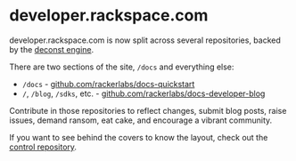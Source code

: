 # developer.rackspace.com

developer.rackspace.com is now split across several repositories, backed by the [deconst engine](https://github.com/deconst).

There are two sections of the site, `/docs` and everything else:

* `/docs` - [github.com/rackerlabs/docs-quickstart](https://github.com/rackerlabs/docs-quickstart)
* `/`, `/blog`, `/sdks`, etc. - [github.com/rackerlabs/docs-developer-blog](https://github.com/rackerlabs/docs-developer-blog)

Contribute in those repositories to reflect changes, submit blog posts, raise issues, demand ransom, eat cake, and encourage a vibrant community.

If you want to see behind the covers to know the layout, check out the [control repository](https://github.com/rackerlabs/nexus-control).

